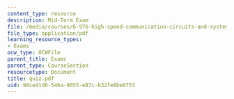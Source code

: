 ```yaml
---
content_type: resource
description: Mid-Term Exam
file: /media/courses/6-976-high-speed-communication-circuits-and-systems-spring-2003/98ce41d6546a9055e87cb32fe8be0753_quiz.pdf
file_type: application/pdf
learning_resource_types:
- Exams
ocw_type: OCWFile
parent_title: Exams
parent_type: CourseSection
resourcetype: Document
title: quiz.pdf
uid: 98ce41d6-546a-9055-e87c-b32fe8be0753
---
```

